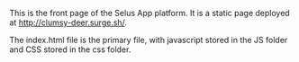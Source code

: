 This is the front page of the Selus App platform. It is a static page deployed at http://clumsy-deer.surge.sh/.

The index.html file is the primary file, with javascript stored in the JS folder and CSS stored in the css folder. 
